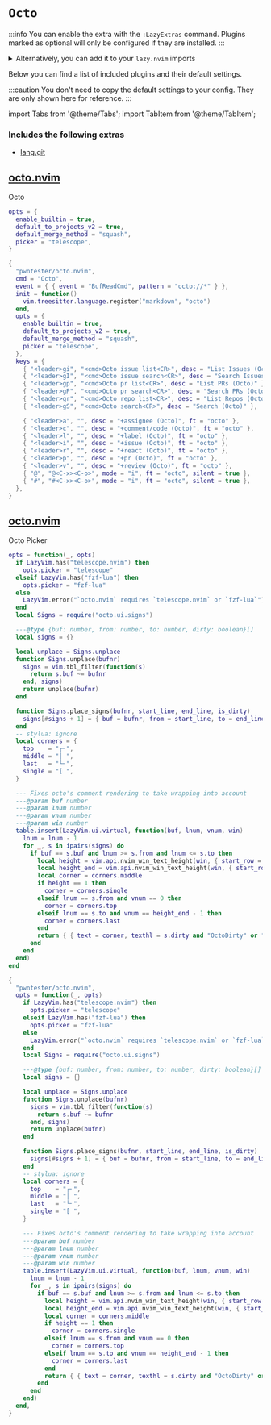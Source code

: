 # `Octo`

<!-- plugins:start -->

:::info
You can enable the extra with the `:LazyExtras` command.
Plugins marked as optional will only be configured if they are installed.
:::

<details>
<summary>Alternatively, you can add it to your <code>lazy.nvim</code> imports</summary>

```lua title="lua/config/lazy.lua" {4}
require("lazy").setup({
  spec = {
    { "LazyVim/LazyVim", import = "lazyvim.plugins" },
    { import = "lazyvim.plugins.extras.util.octo" },
    { import = "plugins" },
  },
})
```

</details>

Below you can find a list of included plugins and their default settings.

:::caution
You don't need to copy the default settings to your config.
They are only shown here for reference.
:::

import Tabs from '@theme/Tabs';
import TabItem from '@theme/TabItem';

### Includes the following extras

- [lang.git](/extras/lang/git)

## [octo.nvim](https://github.com/pwntester/octo.nvim)

 Octo


<Tabs>

<TabItem value="opts" label="Options">

```lua
opts = {
  enable_builtin = true,
  default_to_projects_v2 = true,
  default_merge_method = "squash",
  picker = "telescope",
}
```

</TabItem>


<TabItem value="code" label="Full Spec">

```lua
{
  "pwntester/octo.nvim",
  cmd = "Octo",
  event = { { event = "BufReadCmd", pattern = "octo://*" } },
  init = function()
    vim.treesitter.language.register("markdown", "octo")
  end,
  opts = {
    enable_builtin = true,
    default_to_projects_v2 = true,
    default_merge_method = "squash",
    picker = "telescope",
  },
  keys = {
    { "<leader>gi", "<cmd>Octo issue list<CR>", desc = "List Issues (Octo)" },
    { "<leader>gI", "<cmd>Octo issue search<CR>", desc = "Search Issues (Octo)" },
    { "<leader>gp", "<cmd>Octo pr list<CR>", desc = "List PRs (Octo)" },
    { "<leader>gP", "<cmd>Octo pr search<CR>", desc = "Search PRs (Octo)" },
    { "<leader>gr", "<cmd>Octo repo list<CR>", desc = "List Repos (Octo)" },
    { "<leader>gS", "<cmd>Octo search<CR>", desc = "Search (Octo)" },

    { "<leader>a", "", desc = "+assignee (Octo)", ft = "octo" },
    { "<leader>c", "", desc = "+comment/code (Octo)", ft = "octo" },
    { "<leader>l", "", desc = "+label (Octo)", ft = "octo" },
    { "<leader>i", "", desc = "+issue (Octo)", ft = "octo" },
    { "<leader>r", "", desc = "+react (Octo)", ft = "octo" },
    { "<leader>p", "", desc = "+pr (Octo)", ft = "octo" },
    { "<leader>v", "", desc = "+review (Octo)", ft = "octo" },
    { "@", "@<C-x><C-o>", mode = "i", ft = "octo", silent = true },
    { "#", "#<C-x><C-o>", mode = "i", ft = "octo", silent = true },
  },
}
```

</TabItem>

</Tabs>

## [octo.nvim](https://github.com/pwntester/octo.nvim)

 Octo Picker


<Tabs>

<TabItem value="opts" label="Options">

```lua
opts = function(_, opts)
  if LazyVim.has("telescope.nvim") then
    opts.picker = "telescope"
  elseif LazyVim.has("fzf-lua") then
    opts.picker = "fzf-lua"
  else
    LazyVim.error("`octo.nvim` requires `telescope.nvim` or `fzf-lua`")
  end
  local Signs = require("octo.ui.signs")

  ---@type {buf: number, from: number, to: number, dirty: boolean}[]
  local signs = {}

  local unplace = Signs.unplace
  function Signs.unplace(bufnr)
    signs = vim.tbl_filter(function(s)
      return s.buf ~= bufnr
    end, signs)
    return unplace(bufnr)
  end

  function Signs.place_signs(bufnr, start_line, end_line, is_dirty)
    signs[#signs + 1] = { buf = bufnr, from = start_line, to = end_line, dirty = is_dirty }
  end
  -- stylua: ignore
  local corners = {
    top    = "┌╴",
    middle = "│ ",
    last   = "└╴",
    single = "[ ",
  }

  --- Fixes octo's comment rendering to take wrapping into account
  ---@param buf number
  ---@param lnum number
  ---@param vnum number
  ---@param win number
  table.insert(LazyVim.ui.virtual, function(buf, lnum, vnum, win)
    lnum = lnum - 1
    for _, s in ipairs(signs) do
      if buf == s.buf and lnum >= s.from and lnum <= s.to then
        local height = vim.api.nvim_win_text_height(win, { start_row = s.from, end_row = s.to }).all
        local height_end = vim.api.nvim_win_text_height(win, { start_row = s.to, end_row = s.to }).all
        local corner = corners.middle
        if height == 1 then
          corner = corners.single
        elseif lnum == s.from and vnum == 0 then
          corner = corners.top
        elseif lnum == s.to and vnum == height_end - 1 then
          corner = corners.last
        end
        return { { text = corner, texthl = s.dirty and "OctoDirty" or "IblScope" } }
      end
    end
  end)
end
```

</TabItem>


<TabItem value="code" label="Full Spec">

```lua
{
  "pwntester/octo.nvim",
  opts = function(_, opts)
    if LazyVim.has("telescope.nvim") then
      opts.picker = "telescope"
    elseif LazyVim.has("fzf-lua") then
      opts.picker = "fzf-lua"
    else
      LazyVim.error("`octo.nvim` requires `telescope.nvim` or `fzf-lua`")
    end
    local Signs = require("octo.ui.signs")

    ---@type {buf: number, from: number, to: number, dirty: boolean}[]
    local signs = {}

    local unplace = Signs.unplace
    function Signs.unplace(bufnr)
      signs = vim.tbl_filter(function(s)
        return s.buf ~= bufnr
      end, signs)
      return unplace(bufnr)
    end

    function Signs.place_signs(bufnr, start_line, end_line, is_dirty)
      signs[#signs + 1] = { buf = bufnr, from = start_line, to = end_line, dirty = is_dirty }
    end
    -- stylua: ignore
    local corners = {
      top    = "┌╴",
      middle = "│ ",
      last   = "└╴",
      single = "[ ",
    }

    --- Fixes octo's comment rendering to take wrapping into account
    ---@param buf number
    ---@param lnum number
    ---@param vnum number
    ---@param win number
    table.insert(LazyVim.ui.virtual, function(buf, lnum, vnum, win)
      lnum = lnum - 1
      for _, s in ipairs(signs) do
        if buf == s.buf and lnum >= s.from and lnum <= s.to then
          local height = vim.api.nvim_win_text_height(win, { start_row = s.from, end_row = s.to }).all
          local height_end = vim.api.nvim_win_text_height(win, { start_row = s.to, end_row = s.to }).all
          local corner = corners.middle
          if height == 1 then
            corner = corners.single
          elseif lnum == s.from and vnum == 0 then
            corner = corners.top
          elseif lnum == s.to and vnum == height_end - 1 then
            corner = corners.last
          end
          return { { text = corner, texthl = s.dirty and "OctoDirty" or "IblScope" } }
        end
      end
    end)
  end,
}
```

</TabItem>

</Tabs>

<!-- plugins:end -->
